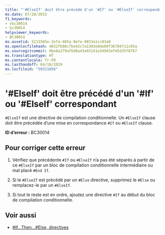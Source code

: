 ```yaml
---
title: "'#ElseIf' doit être précédé d'un '#If' ou '#ElseIf' correspondant"
ms.date: 07/20/2015
f1_keywords:
- vbc30014
- bc30014
helpviewer_keywords:
- BC30014
ms.assetid: 5215585e-2efa-485a-9efe-9833a1cc83a0
ms.openlocfilehash: 4832fb80cfbe42c7a1303e0de69f36784711c05a
ms.sourcegitcommit: 0be8a279af6d8a43e03141e349d3efd5d35f8767
ms.translationtype: HT
ms.contentlocale: fr-FR
ms.lasthandoff: 04/18/2019
ms.locfileid: "59311056"
---
```

# <a name="elseif-must-be-preceded-by-a-matching-if-or-elseif"></a>'#ElseIf' doit être précédé d'un '#If' ou '#ElseIf' correspondant
`#ElseIf` est une directive de compilation conditionnelle. Un `#ElseIf` clause doit être précédée d’une mise en correspondance `#If` ou `#ElseIf` clause.  
  
 **ID d’erreur :** BC30014  
  
## <a name="to-correct-this-error"></a>Pour corriger cette erreur  
  
1. Vérifiez que précédente `#If` ou `#ElseIf` n’a pas été séparés à partir de ce `#ElseIf` par un bloc de compilation conditionnelle intermédiaire ou mal placé `#End If`.  
  
2. Si le `#ElseIf` est précédé par un `#Else` directive, supprimez le `#Else` ou remplacez-le par un `#ElseIf`.  
  
3. Si tout le reste est en ordre, ajoutez une directive `#If` au début du bloc de compilation conditionnelle.  
  
## <a name="see-also"></a>Voir aussi

- [#If...Then...#Else, directives](../../../visual-basic/language-reference/directives/if-then-else-directives.md)
